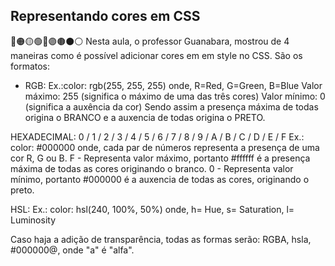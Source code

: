 ## Representando cores em CSS
🔴🟠🟡🟢🔵🟣🟤⚫⚪
Nesta aula, o professor Guanabara, mostrou de 4 maneiras como é possível adicionar cores em em style no CSS. São os formatos:

- RGB: 
Ex.:color: rgb(255, 255, 255)
onde, R=Red, G=Green, B=Blue
Valor máximo: 255 (significa o máximo de uma das três cores)
Valor mínimo: 0 (significa a auxência da cor)
Sendo assim a presença máxima de todas origina o BRANCO e a auxencia de todas origina o PRETO.

HEXADECIMAL: 0 / 1 / 2 / 3 / 4 / 5 / 6 / 7 / 8 / 9 / A / B / C / D / E / F
Ex.: color: #000000 
onde, cada par de números representa a presença de uma cor R, G ou B.
F - Representa valor máximo, portanto #ffffff é a presença máxima de todas as cores originando o branco.
0 - Representa valor mínimo, portanto #000000 é a auxencia de todas as cores, originando o preto.

HSL: 
Ex.: color: hsl(240, 100%, 50%)
onde, h= Hue, s= Saturation, l= Luminosity

Caso haja a adição de transparência, todas as formas serão: RGBA, hsla, #000000@, onde "a" é "alfa".

